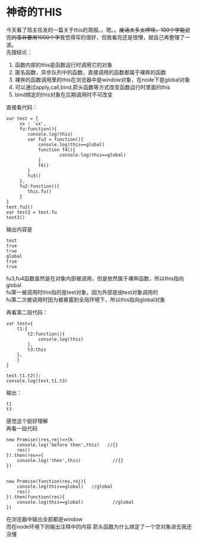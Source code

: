 # 神奇的THIS
今天看了班主任发的一篇关于this的周报。。嗯。。~~废话太多太啰嗦，100个字能说完的事非要用1000个字~~我觉得写的很好，但我看完还是很懵，就自己再整理了一波。  
先摆结论：
1. 函数内部的this是函数运行时调用它的对象
2. 匿名函数，异步队列中的函数，直接调用的函数都属于裸奔的函数
3. 裸奔的函数调用里的this在浏览器中是window对象，在node下是global对象
4. 可以通过apply,call,bind,箭头函数等方式改变函数运行时里面的this  
5. bind绑定的this对象在后期调用时不可改变

直接看代码：
```
var test = {
	 xx : 'xx',
	 fu:function(){
	 	console.log(this)    
	 	var fu3 = function(){
	 		console.log(this==global)
	 		function f4(){
	 	            console.log(this==global)  
	 		}
	 		f4()
	 	}
	 	fu3()
	 },
	 fu2:function(){
	 	this.fu()
	 }
}
test.fu2()
var test2 = test.fu
test2()
```
输出内容是
```
test
true
true
global
true
true
```
fu3,fu4函数虽然是在对象内部被调用，但是依然属于裸奔函数，所以this指向global  
fu第一被调用时this指的是test对象，因为外部是由test对象调用的  
fu第二次被调用时因为被暴露到全局环境下，所以this指向global对象


再看第二段代码：
```
var test={
	t1:{
		t2:function(){
			console.log(this)
		},
		t3:this
	},
	}
}

test.t1.t2();
console.log(test.t1.t3)
```
输出：
```
t1
t3
```
感觉这个挺好理解  
再看一段代码
```
new Promise((res,rej)=>{k
	console.log('before then',this)   //{}
	res()
}).then(res=>{
	console.log('then',this) 			//{}
})


new Promise(function(res,rej){
	console.log(this==global)   //global
	res()
}).then(function(res){
	console.log(this==global) 			//global
})
```
在浏览器中输出全部都是window  
而在node环境下则输出注释中的内容
箭头函数为什么绑定了一个空对象进去我还没懂